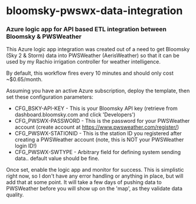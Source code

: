 # bloomsky-pwswx-data-integration
### Azure logic app for API based ETL integration between Bloomsky &amp; PWSWeather

This Azure logic app integration was created out of a need to get Bloomsky (Sky 2 & Storm) data into PWSWeather (AerisWeather) so that it can be used by my Rachio irrigation controller for weather intelligence.  

By default, this workflow fires every 10 minutes and should only cost ~$0.65/month.

Assuming you have an active Azure subscription, deploy the template, then set these configuration parameters:

- CFG_BSKY-API-KEY - This is your Bloomsky API key (retrieve from dashboard.bloomsky.com and click 'Developers')<br>
- CFG_PWSWX-PASSWORD - This is the password for your PWSWeather account (create account at https://www.pwsweather.com/register/)
- CFG_PWSWX-STATIONID - This is the station ID you registered after creating a PWSWeather account (note, this is NOT your PWSWeather login ID!)
- CFG_PWSWX-SWTYPE - Arbitrary field for defining system sending data.. default value should be fine.

Once set, enable the logic app and monitor for success.  This is simplistic right now, so I don't have any error handling or anything in place, but will add that at some point.  It will take a few days of pushing data to PWSWeather before you will show up on the 'map', as they validate data quality.
